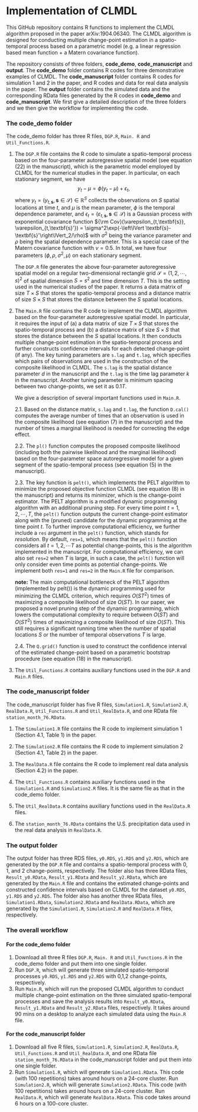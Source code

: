 Implementation of CLMDL
================

This GitHub repository contains R functions to implement the CLMDL algorithm proposed in the paper arXiv:1904.06340. The CLMDL algorithm is designed for conducting multiple change-point estimation in a spatio-temporal process based on a parametric model (e.g. a linear regression based mean function + a Matern covariance function).

The repository consists of three folders, **code_demo**, **code_manuscript** and **output**. The **code_demo** folder contains R codes for three demonstrative examples of CLMDL. The **code_manuscript** folder contains R codes for simulation 1 and 2 in the paper, and R codes and data for real data analysis in the paper. The **output** folder contains the simulated data and the corresponding RData files generated by the R codes in **code_demo** and **code_manuscript**. We first give a detailed description of the three folders and we then give the workflow for implementing the code.


### The code_demo folder

The code_demo folder has three R files, `DGP.R`, `Main. R` and `Util_Functions.R`.
1. The `DGP.R` file contains the R code to simulate a spatio-temporal process based on the four-parameter autoregressive spatial model (see equation (22) in the manuscript), which is the parametric model employed by CLMDL for the numerical studies in the paper. In particular, on each stationary segment, we have $$y_t-\mu = \phi (y_t-\mu) +\epsilon_t,$$ where $y_t=(y_{t,\textbf{s}}, \textbf{s}\in \mathcal S)\in \mathbb R^S$ collects the observations on $S$ spatial locations at time $t$, and $\mu$ is the mean parameter, $\phi$ is the temporal dependence parameter, and $\epsilon_t=(\varepsilon_{t,\textbf{s}}, \textbf{s}\in \mathcal S)$ is a Gaussian process with exponential covariance function ${\rm Cov}(\varepsilon_{t,\textbf{s}}, \varepsilon_{t,\textbf{s}'}) = \sigma^2\exp(-\left\lVert \textbf{s}-\textbf{s}'\right\lVert_2/\rho)$ with $\sigma^2$ being the variance parameter and $\rho$ being the spatial dependence parameter. This is a special case of the Matern covariance function with $\nu=0.5$. In total, we have four parameters $(\phi, \rho, \sigma^2, \mu)$ on each stationary segment.

   The `DGP.R` file generates the above four-parameter autoregressive spatial model on a regular two-dimensional rectangle grid $\mathcal S=(1,2,\cdots,s)^2$ of spatial dimension $S=s^2$ and time dimension $T$. This is the setting used in the numerical studies of the paper. It returns a data matrix of size $T \times S$ that stores the spatio-temporal process and a distance matrix of size $S\times S$ that stores the distance between the $S$ spatial locations.

2. The `Main.R` file contains the R code to implement the CLMDL algorithm based on the four-parameter autoregressive spatial model. In particular, it requires the input of (a) a data matrix of size $T \times S$ that stores the spatio-temporal process and (b) a distance matrix of size $S\times S$ that stores the distance between the $S$ spatial locations. It then conducts multiple change-point estimation in the spatio-temporal process and further constructs confidence intervals for each detected change-point (if any). The key tuning parameters are `s.lag` and `t.lag`, which specifies which pairs of observations are used in the construction of the composite likelihood in CLMDL. The `s.lag` is the spatial distance parameter $d$ in the manuscript and the `t.lag` is the time lag parameter $k$ in the manuscript. Another tuning parameter is minimum spacing between two change-points, we set it as $0.1 T$.

   We give a description of several important functions used in `Main.R`.
   
   2.1. Based on the distance matrix, `s.lag` and `t.lag`, the function `D.cal()` computes the average number of times that an observation is used in the composite likelihood (see equation (7) in the manuscript) and the number of times a marginal likelihood is needed for correcting the edge effect.

   2.2. The `pl()` function computes the proposed composite likelihood (including both the pairwise likelihood and the marginal likelihood) based on the four-parameter space autoregressive model for a given segment of the spatio-temporal process (see equation (5) in the manuscript).

   2.3. The key function is `pelt()`, which implements the PELT algorithm to minimize the proposed objective function CLMDL (see equation (8) in the manuscript) and returns its minimizer, which is the change-point estimator. The PELT algorithm is a modified dynamic programming algorithm with an additional pruning step. For every time point $t=1,2,\cdots, T$, the `pelt()` function outputs the current change-point estimator along with the (pruned) candidate for the dynamic programming at the time point $t$. To further improve computational efficiency, we further include a `res` argument in the `pelt()` function, which stands for *resolution*. By default, `res=1`, which means that the `pelt()` function considers all $t=1,2,\cdots T$ as potential change-points, this is the algorithm implemented in the manuscript. For computational efficiency, we can also set `res=2` when $T$ is large, in such a case, the `pelt()` function will only consider even time points as potential change-points. We implement both `res=1` and `res=2` in the `Main.R` file for comparison.

   **note:** The main computational bottleneck of the PELT algorithm (implemented by pelt()) is the dynamic programming used for minimizing the CLMDL criterion, which requires $O(ST^2)$ times of maximizing a composite likelihood of size $O(ST)$. In our paper, we proposed a novel pruning step of the dynamic programming, which lowers the computational complexity to require between $O(ST)$ and $O(ST^2)$ times of maximizing a composite likelihood of size $O(ST)$. This still requires a significant running time when the number of spatial locations $S$ or the number of temporal observations $T$ is large.

   2.4. The `Q.grid()` function is used to construct the confidence interval of the estimated change-point based on a parametric bootstrap procedure (see equation (18) in the manuscript).

4. The `Util_Functions.R` contains auxiliary functions used in the `DGP.R` and `Main.R` files.


### The code_manuscript folder
The code_manuscript folder has five R files, `Simulation1.R`, `Simulation2.R`, `RealData.R`, `Util_Functions.R` and `Util_RealData.R`, and one RData file `station_month_76.RData`.
1. The `Simulation1.R` file contains the R code to implement simulation 1 (Section 4.1, Table 1) in the paper.

2. The `Simulation2.R` file contains the R code to implement simulation 2 (Section 4.1, Table 2) in the paper.

3. The `RealData.R` file contains the R code to implement real data analysis (Section 4.2) in the paper.

4. The `Util_Functions.R` contains auxiliary functions used in the `Simulation1.R` and `Simulation2.R` files. It is the same file as that in the code_demo folder.

5. The `Util_RealData.R` contains auxiliary functions used in the `RealData.R` files.

6. The `station_month_76.RData` contains the U.S. precipitation data used in the real data analysis in `RealData.R`.


### The output folder

The output folder has three RDS files, `y0.RDS`, `y1.RDS` and `y2.RDS`, which are generated by the `DGP.R` file and contains a spatio-temporal process with 0, 1, and 2 change-points, respectively. The folder also has three RData files, `Result_y0.RData`, `Result_y1.RData` and `Result_y2.RData`, which are generated by the `Main.R` file and contains the estimated change-points and constructed confidence intervals based on CLMDL for the dataset `y0.RDS`, `y1.RDS` and `y2.RDS`. The folder also has another three RData files, `Simulation1.RData`, `Simulation2.RData` and `RealData.RData`, which are generated by the `Simulation1.R`, `Simulation2.R` and `RealData.R` files, respectively.


### The overall workflow

#### For the code_demo folder
1. Download all three R files `DGP.R`, `Main. R` and `Util_Functions.R` in the code_demo folder and put them into one single folder.
2. Run `DGP.R`, which will generate three simulated spatio-temporal processes `y0.RDS`, `y1.RDS` and `y2.RDS` with 0,1,2 change-points, respectively.
3. Run `Main.R`, which will run the proposed CLMDL algorithm to conduct multiple change-point estimation on the three simulated spatio-temporal processes and save the analysis results into `Result_y0.RData`, `Result_y1.RData` and `Result_y2.RData` files, respectively. It takes around 90 mins on a desktop to analyze each simulated data using the `Main.R` file.

#### For the code_manuscript folder
1. Download all five R files, `Simulation1.R`, `Simulation2.R`, `RealData.R`, `Util_Functions.R` and `Util_RealData.R`, and one RData file `station_month_76.RData` in the code_manuscript folder and put them into one single folder.
2. Run `Simulation1.R`, which will generate `Simulation1.RData`. This code (with 100 repetitions) takes around hours on a 24-core cluster. Run `Simulation2.R`, which will generate `Simulation2.RData`. This code (with 100 repetitions) takes around hours on a 24-core cluster. Run `RealData.R`, which will generate `RealData.RData`. This code takes around 6 hours on a 100-core cluster. 
